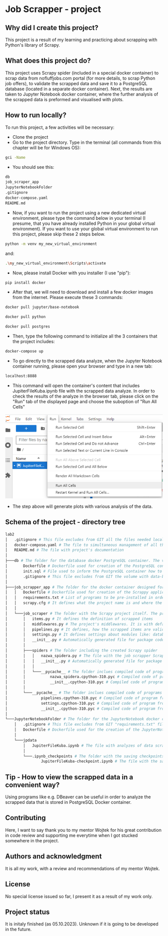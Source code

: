 # Job Scrapper - project

## Why did I create this project?

This project is a result of my learning and practicing about scrapping with Python's library of Scrapy.

## What does this project do?

This project uses Scrapy spider (included in a special docker container) to scrap data from nofluffjobs.com portal (for more details, to scrap Python job offers), to validate the scrapped data and save it to a PostgreSQL database (located in a separate docker container). Next, the results are taken to Jupyter Notebook docker container, where the further analysis of the scrapped data is preformed and visualised with plots.

## How to run locally?

To run this project, a few activities will be necessary:

- Clone the project
- Go to the project directory. Type in the terminal (all commands from this chapter will be for Windows OS):

```bash
gci -Name
```

- You should see this:

```bash
db
job_scraper_app
JupyterNotebookFolder
.gitignore
docker-compose.yaml
README.md
```

- Now, if you want to run the project using a new dedicated virtual environment, please type the command below in your terminal (I presume, that you have already installed Python in your global virtual environment). If you want to use your global virtual environment to run this project, please skip these 2 steps below.

```bash
python -m venv my_new_virtual_environment
```
and:

```bash
.\my_new_virtual_environment\Scripts\activate
```



- Now, please install Docker with you installer (I use "pip"): 

```bash
pip install docker
```

- After that, we will need to download and install a few docker images from the internet. Please execute these 3 commands:


```bash
docker pull jupyter/base-notebook
```
```bash
docker pull python
```
```bash
docker pull postgres
```



- Then, type the following command to initialize all the 3 containers that the project includes:

```bash
docker-compose up
```

- To go directly to the scrapped data analyze, when the Jupyter Notebook container running, please open your browser and type in a new tab:

```bash
localhost:8888
```

- This command will open the container's content that includes JupiterFileKuba.ipynb file with the scrapped data analyze. In order to check the results of the analyze in the browser tab, please click on the "Run" tab of the displayed page and choose the suboption of "Run All Cells"

![IMG IPYNB1](https://github.com/JakBiel/README_img/blob/main/jupyter_scr.PNG)

- The step above will generate plots with various analysis of the data.

## Schema of the project - directory tree

```bash
lab2
│   .gitignore # This file excludes from GIT all the files needed locally only like e.g. virtual environmen etc.
│   docker-compose.yaml # The file to simultaneous management of all the docker container used in the project
│   README.md # The file with project's documentation
│
├───db # The folder for the database docker PostgreSQL container. The volume with data-backup is in the hidden subfolder "data"
│       Dockerfile # Dockerfile used for creation of the PostgreSQL container
│       init.sql # File used to inform the PostgreSQL container how to initialize the database
│       .gitignore # This file excludes from GIT the volume with data-backup that is in the hidden subfolder "data"
│
├───job_scrapper_app # The folder for the docker container designed for Scrapy job scrapper application
│   │   Dockerfile # Dockerfile used for creation of the Scrappy application container
│   │   requirements.txt # List of programs to be pre-installed in order to correctly execute the whole Scrapy application
│   │   scrapy.cfg # It defines what the project name is and where the project's settings are located
│   │
│   └───job_scraper # The folder with the Scrapy project itself. The project is Scrapy job scrapper application
│       │   items.py # It defines the definition of scrapped items
│       │   middlewares.py # The project's middlewares. It is with default settings, not changed from the project's beginning
│       │   pipelines.py # It defines, how the scrapped items are validated and loaded to the database container
│       │   settings.py # It defines settings about modules like: database container, pipelines, encoding type, bot names etc.
│       │   __init__.py # Automatically generated file for package code management. Here, it is empty. 
│       │
│       ├───spiders # The folder including the created Scrapy spider
│       │   │   nazwa_spidera.py # The file with the job scrapper Scrapy spider
│       │   │   __init__.py # Automatically generated file for package code management. Here, it is empty. 
│       │   │
│       │   └───__pycache__ # The folder inclues compiled code of programs from .py files of "spiders" folder
│       │           nazwa_spidera.cpython-310.pyc # Compiled code of program from "nazwa_spidera.py" file
│       │           __init__.cpython-310.pyc # Compiled code of program from "__init__.py" file. The file doesn't do anything
│       │
│       └───__pycache__ # The folder inclues compiled code of programs from selected .py files of "job_scraper" folder
│               pipelines.cpython-310.pyc # Compiled code of program from "pipelines.py" file
│               settings.cpython-310.pyc # Compiled code of program from "settings.py" file
│               __init__.cpython-310.pyc # Compiled code of program from "__init__.py" file. The file doesn't do anything
│
└───JupyterNotebookFolder # The folder for the JupyterNotebook docker container designed for JupyterNotebook analyzes
    │   .gitignore # This file excludes from GIT "requirements.txt" file which includes container initialization programs
    │   Dockerfile # Dockerfile used for the creation of the JupyterNotebook docker container
    │
    └───jpdata
        │   JupiterFileKuba.ipynb # The file with analyzes of data scrapped by job scrapper application
        │
        └───.ipynb_checkpoints # The folder with the saving checkpoints of .ipynb files
                JupiterFileKuba-checkpoint.ipynb # The file with the saving checkpoints of JupiterFileKuba.ipynb file

```

## Tip - How to view the scrapped data in a convenient way?

Using programs like e.g. DBeaver can be useful in order to analyze the scrapped data that is stored in PostgreSQL Docker container.

## Contributing

Here, I want to say thank you to my mentor Wojtek for his great contribution in code review and supporting me everytime when I got stucked somewhere in the project.

## Authors and acknowledgment

It is all my work, with a review and recommendations of my mentor Wojtek.

## License

No special license issued so far, I present it as a result of my work only.

## Project status

It is initaly finished (as 05.10.2023). Unknown if it is going to be developed in the future.

